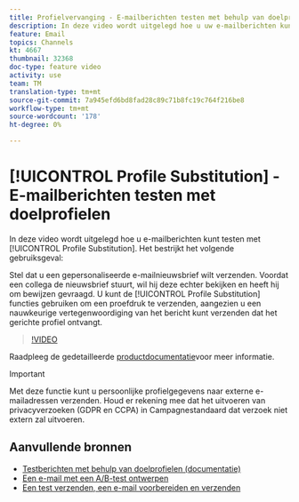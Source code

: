 ```yaml
---
title: Profielvervanging - E-mailberichten testen met behulp van doelprofielen
description: In deze video wordt uitgelegd hoe u uw e-mailberichten kunt testen met de functie voor profielvervanging.
feature: Email
topics: Channels
kt: 4667
thumbnail: 32368
doc-type: feature video
activity: use
team: TM
translation-type: tm+mt
source-git-commit: 7a945efd6bd8fad28c89c71b8fc19c764f216be8
workflow-type: tm+mt
source-wordcount: '178'
ht-degree: 0%

---
```



# [!UICONTROL Profile Substitution] - E-mailberichten testen met doelprofielen

In deze video wordt uitgelegd hoe u e-mailberichten kunt testen met [!UICONTROL Profile Substitution]. Het bestrijkt het volgende gebruiksgeval:

Stel dat u een gepersonaliseerde e-mailnieuwsbrief wilt verzenden. Voordat een collega de nieuwsbrief stuurt, wil hij deze echter bekijken en heeft hij om bewijzen gevraagd. U kunt de [!UICONTROL Profile Substitution] functies gebruiken om een proefdruk te verzenden, aangezien u een nauwkeurige vertegenwoordiging van het bericht kunt verzenden dat het gerichte profiel ontvangt.

>[!VIDEO](https://video.tv.adobe.com/v/32368?quality=12)

Raadpleeg de gedetailleerde [productdocumentatie](https://docs.adobe.com/content/help/en/campaign-standard/using/testing-and-sending/preparing-and-testing-messages/testing-messages-using-target.html)voor meer informatie.

>[!IMPORTANT]
>
>Met deze functie kunt u persoonlijke profielgegevens naar externe e-mailadressen verzenden. Houd er rekening mee dat het uitvoeren van privacyverzoeken (GDPR en CCPA) in Campagnestandaard dat verzoek niet extern zal uitvoeren.

## Aanvullende bronnen

* [Testberichten met behulp van doelprofielen (documentatie)](https://docs.adobe.com/content/help/en/campaign-standard/using/testing-and-sending/preparing-and-testing-messages/testing-messages-using-target.html)
* [Een e-mail met een A/B-test ontwerpen](/help/communication-channels/email/a-b-testing.md)
* [Een test verzenden, een e-mail voorbereiden en verzenden](/help/communication-channels/email/sending-test-preparing-sending-email.md)
